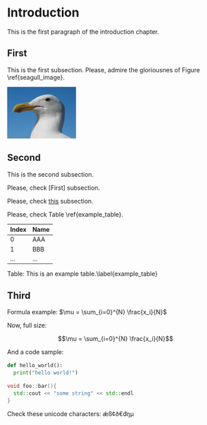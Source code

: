 # Introduction

This is the first paragraph of the introduction chapter.

## First

This is the first subsection. Please, admire the gloriousnes of Figure \ref{seagull_image}.


![A cool seagull.\label{seagull_image}](../images/seagull.png)

## Second

This is the second subsection.


Please, check [First] subsection.

Please, check [this](#first) subsection.

Please, check Table \ref{example_table}.

| Index | Name |
| ----- | ---- |
| 0     | AAA  |
| 1     | BBB  |
| ...   | ...  |

Table: This is an example table.\label{example_table}

## Third

Formula example: $\mu = \sum_{i=0}^{N} \frac{x_i}{N}$

Now, full size:

$$\mu = \sum_{i=0}^{N} \frac{x_i}{N}$$

And a code sample:

```python
def hello_world():
  print("hello world!")
```

```c++
void foo::bar(){
  std::cout << "some string" << std::endl
}
```

Check these unicode characters: ǽß¢ð€đŋμ
